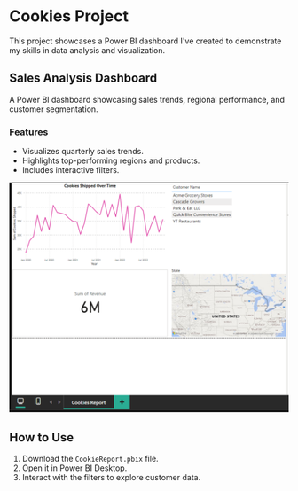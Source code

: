 # Cookies Project

This project showcases a Power BI dashboard I've created to demonstrate my skills in data analysis and visualization.

## Sales Analysis Dashboard
A Power BI dashboard showcasing sales trends, regional performance, and customer segmentation.

### Features
- Visualizes quarterly sales trends.
- Highlights top-performing regions and products.
- Includes interactive filters.

![Sales Dashboard](dashboard-preview.png)
## How to Use
1. Download the `CookieReport.pbix` file.
2. Open it in Power BI Desktop.
3. Interact with the filters to explore customer data.
